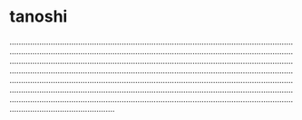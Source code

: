 # tanoshi
..................................................................................................................................................................................................................................................................................................................................................................................................................................................................................................................................................................................................................................................................................................................................................................................................................................................................................................................................................